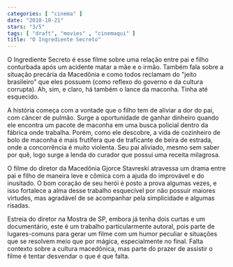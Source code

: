 ```yaml
---
categories: [ "cinema" ]
date: "2018-10-21"
stars: "3/5"
tags: [ "draft", "movies" , "cinemaqui" ]
title: "O Ingrediente Secreto"
---
```

O Ingrediente Secreto é esse filme sobre uma relação entre pai e filho conturbada após um acidente matar a mãe e o irmão. Também fala sobre a situação precária da Macedônia e como todos reclamam do "jeito brasileiro" que eles possuem (como reflexo do governo e da cultura corrupta). Ah, sim, e claro, há também o lance da maconha. Tinha até esquecido.

A história começa com a vontade que o filho tem de aliviar a dor do pai, com câncer de pulmão. Surge a oportunidade de ganhar dinheiro quando ele encontra um pacote de maconha em uma busca policial dentro da fábrica onde trabalha. Porém, como ele descobre, a vida de cozinheiro de bolo de maconha é mais frutífera que de traficante de beira de estrada, onde a concorrência é muito violenta. Seu pai aliviado, mesmo sem saber por quê, logo surge a lenda do curador que possui uma receita milagrosa.

O filme do diretor da Macedônia Gjorce Stavreski atravessa um drama entre pai e filho de maneira leve e cômica com a ajuda do improvável e do inusitado. O bom coração de seu herói é posto a prova algumas vezes, e isso fortalece a alma desse trabalho esquecível por não possuir maiores virtudes, mas agradável de se acompanhar pela simplicidade e algumas risadas.

Estreia do diretor na Mostra de SP, embora já tenha dois curtas e um documentário, este é um trabalho particularmente autoral, pois parte de lugares-comuns para gerar um filme com um humor peculiar e situações que se resolvem meio que por mágica, especialmente no final. Falta contexto sobre a cultura macedônica, mas parte do prazer de assistir o filme é tentar desvendar o que é que falta.
